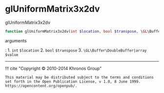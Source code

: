 # glUniformMatrix3x2dv
glUniformMatrix3x2dv

```php
function glUniformMatrix3x2dv(int $location, bool $transpose, \GL\Buffer\DoubleBuffer|array $value) : void
```

arguments

:    1. `int` `$location` 
    2. `bool` `$transpose` 
    3. `\GL\Buffer\DoubleBuffer|array` `$value` 

---
     

!!! cite "Copyright © 2010-2014 Khronos Group"

    This material may be distributed subject to the terms and conditions set forth in the Open Publication License, v 1.0, 8 June 1999. https://opencontent.org/openpub/.